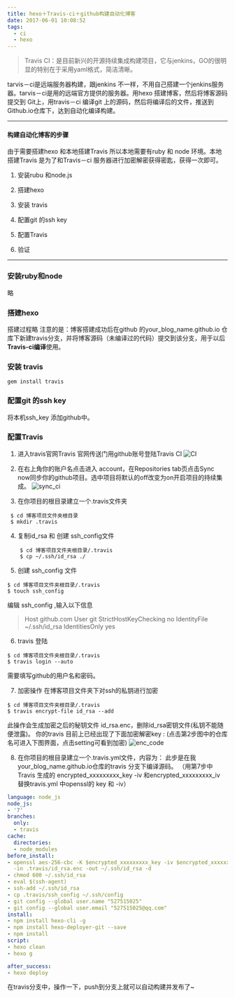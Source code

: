 ```yaml
---
title: hexo＋Travis-ci＋github构建自动化博客
date: 2017-06-01 10:08:52
tags: 
  - ci 
  - hexo
---
```

> Travis CI：是目前新兴的开源持续集成构建项目，它与jenkins，GO的很明显的特别在于采用yaml格式，简洁清晰。

tarvis－ci是远端服务器构建，跟jenkins 不一样，不用自己搭建一个jenkins服务器。tarvis－ci是用的远端官方提供的服务器。用hexo 搭建博客，然后将博客源码提交到 Git上，用travis－ci 编译git 上的源码，然后将编译后的文件，推送到Github.io仓库下，达到自动化编译构建。

----

#### 构建自动化博客的步骤

由于需要搭建hexo 和本地搭建Travis 所以本地需要有ruby 和 node 环境。本地搭建Travis 是为了和Travis－ci 服务器进行加密解密获得密匙，获得一次即可。

1. 安装rubu 和node.js

2. 搭建hexo

3. 安装 travis

4. 配置git 的ssh key

5. 配置Travis

6. 验证

---

<!--more-->

### 安装ruby和node
略
### 搭建hexo
搭建过程略
注意的是：博客搭建成功后在github 的your_blog_name.github.io 仓库下新建travis分支，并将博客源码（未编译过的代码）提交到该分支，用于以后**Travis-ci编译**使用。
### 安装 travis
```
gem install travis
```
### 配置git 的ssh key
将本机ssh_key 添加github中。
### 配置Travis
1. 进入travis官网Travis 官网传送门用github账号登陆Travis CI
![CI](http://oqum9wezj.bkt.clouddn.com/WX20170601-110251.png)
2. 在右上角你的账户名点击进入 account，在Repositories tab页点击Sync now同步你的github项目。选中项目将默认的off改变为on开启项目的持续集成。
![sync_ci](http://oqum9wezj.bkt.clouddn.com/sync_ci.png)

3. 在你项目的根目录建立一个.travis文件夹
```
 $ cd 博客项目文件夹根目录
 $ mkdir .travis
```

4.  复制id_rsa 和 创建 ssh_config文件
```
    $ cd 博客项目文件夹根目录/.travis
    $ cp ~/.ssh/id_rsa ./
```

5.  创建 ssh_config 文件
```
$ cd 博客项目文件夹根目录/.travis
$ touch ssh_config
```
编辑 ssh_config ,输入以下信息
> Host github.com
User git
StrictHostKeyChecking no
IdentityFile ~/.ssh/id_rsa
IdentitiesOnly yes

6. travis 登陆
```
$ cd 博客项目文件夹根目录/.travis
$ travis login --auto
```
需要填写github的用户名和密码。

7. 加密操作
在博客项目文件夹下对ssh的私钥进行加密
```
$ cd 博客项目文件夹根目录/.travis
$ travis encrypt-file id_rsa --add
```
此操作会生成加密之后的秘钥文件 id_rsa.enc，删除id_rsa密钥文件(私钥不能随便泄露)。
你的travis 目前上已经出现了下面加密解密key : 
(点击第2步图中的仓库名可进入下图界面，点击setting可看到加密)
![enc_code](http://oqum9wezj.bkt.clouddn.com/enc.png)

8. 在你项目的根目录建立一个.travis.yml文件，内容为： 
此步是在我your_blog_name.github.io仓库的travis 分支下编译源码。 
（用第7步中Travis 生成的 encrypted_xxxxxxxxx_key -iv 和encrypted_xxxxxxxxx_iv 替换travis.yml 中openssl的 key 和 -iv）

``` yml
language: node_js
node_js:
- '7'
branches:
  only:
  - travis
cache:
  directories:
  - node_modules
before_install:
- openssl aes-256-cbc -K $encrypted_xxxxxxxxx_key -iv $encrypted_xxxxxxxxx_iv
  -in .travis/id_rsa.enc -out ~/.ssh/id_rsa -d
- chmod 600 ~/.ssh/id_rsa
- eval $(ssh-agent)
- ssh-add ~/.ssh/id_rsa
- cp .travis/ssh_config ~/.ssh/config
- git config --global user.name "527515025"
- git config --global user.email "527515025@qq.com"
install:
- npm install hexo-cli -g
- npm install hexo-deployer-git --save
- npm install
script:
- hexo clean
- hexo g

after_success:
- hexo deploy
```

在travis分支中，操作一下，push到分支上就可以自动构建并发布了~






